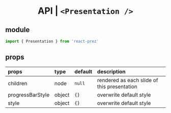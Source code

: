 <h1 style="text-align: center">API | <code>&lt;Presentation /&gt;</code></h1>

## module

```javascript
import { Presentation } from 'react-prez'
```

## props

|props|type|default|description|
|:--|:--|:--|:--|
|children|node|`null`|rendered as each slide of this presentation|
|progressBarStyle|object|`{}`|overwrite default style|
|style|object|`{}`|overwrite default style|

